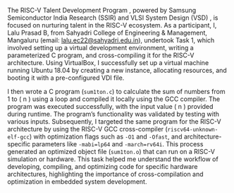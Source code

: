 The  RISC-V Talent Development Program , powered by  Samsung Semiconductor India Research (SSIR)  and  VLSI System Design (VSD) , is focused on nurturing talent in the RISC-V ecosystem. As a participant, I, Lalu Prasad B, from  Sahyadri College of Engineering & Management, Mangaluru  (email: lalu.ec22@sahyadri.edu.in), undertook Task 1, which involved setting up a virtual development environment, writing a parameterized C program, and cross-compiling it for the RISC-V architecture. Using VirtualBox, I successfully set up a virtual machine running Ubuntu 18.04 by creating a new instance, allocating resources, and booting it with a pre-configured VDI file. 

I then wrote a C program (`sum1ton.c`) to calculate the sum of numbers from 1 to \( n \) using a loop and compiled it locally using the GCC compiler. The program was executed successfully, with the input value \( n \) provided during runtime. The program’s functionality was validated by testing with various inputs. Subsequently, I targeted the same program for the RISC-V architecture by using the  RISC-V GCC cross-compiler  (`riscv64-unknown-elf-gcc`) with optimization flags such as `-O1` and `-Ofast`, and architecture-specific parameters like `-mabi=lp64` and `-march=rv64i`. This process generated an optimized object file (`sum1ton.o`) that can run on a RISC-V simulation or hardware. This task helped me understand the workflow of developing, compiling, and optimizing code for specific hardware architectures, highlighting the importance of cross-compilation and optimization in embedded system development.
